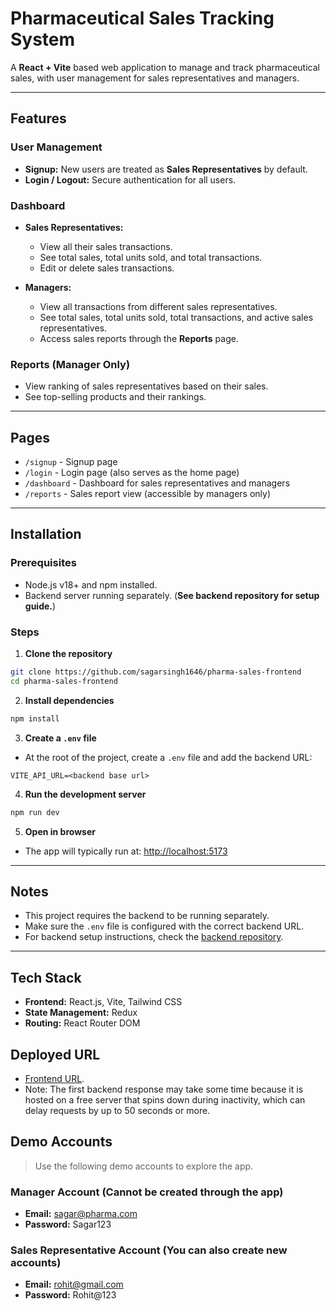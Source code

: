 # Pharmaceutical Sales Tracking System

A **React + Vite** based web application to manage and track pharmaceutical sales, with user management for sales representatives and managers.

---

## Features

### User Management
- **Signup:** New users are treated as **Sales Representatives** by default.
- **Login / Logout:** Secure authentication for all users.

### Dashboard
- **Sales Representatives:**
  - View all their sales transactions.
  - See total sales, total units sold, and total transactions.
  - Edit or delete sales transactions.

- **Managers:**
  - View all transactions from different sales representatives.
  - See total sales, total units sold, total transactions, and active sales representatives.
  - Access sales reports through the **Reports** page.
  
### Reports (Manager Only)
- View ranking of sales representatives based on their sales.
- See top-selling products and their rankings.

---

## Pages
- `/signup` - Signup page
- `/login` - Login page (also serves as the home page)
- `/dashboard` - Dashboard for sales representatives and managers
- `/reports` - Sales report view (accessible by managers only)

---

## Installation

### Prerequisites
- Node.js v18+ and npm installed.
- Backend server running separately. (**See backend repository for setup guide.**)


### Steps

1. **Clone the repository**
```bash
git clone https://github.com/sagarsingh1646/pharma-sales-frontend
cd pharma-sales-frontend
```

2. **Install dependencies**
```bash
npm install
```

3. **Create a `.env` file**
- At the root of the project, create a `.env` file and add the backend URL:
```env
VITE_API_URL=<backend base url>
```

4. **Run the development server**
```bash
npm run dev
```

5. **Open in browser**
- The app will typically run at: [http://localhost:5173](http://localhost:5173)

---

## Notes
- This project requires the backend to be running separately.
- Make sure the `.env` file is configured with the correct backend URL.
- For backend setup instructions, check the [backend repository](https://github.com/sagarsingh1646/pharma-sales-backend).

---

## Tech Stack
- **Frontend:** React.js, Vite, Tailwind CSS
- **State Management:** Redux
- **Routing:** React Router DOM

## Deployed URL
- [Frontend URL](https://pharma-sales.netlify.app/).
- Note: The first backend response may take some time because it is hosted on a free server that spins down during inactivity, which can delay requests by up to 50 seconds or more.

## Demo Accounts
> Use the following demo accounts to explore the app.

### Manager Account (Cannot be created through the app)
- **Email:** sagar@pharma.com
- **Password:** Sagar123

### Sales Representative Account (You can also create new accounts)
- **Email:** rohit@gmail.com
- **Password:** Rohit@123
